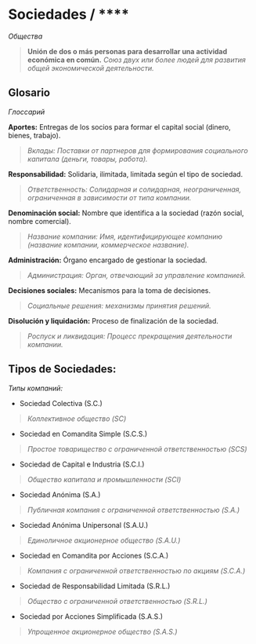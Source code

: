 # Sociedades / ****
*Общества*

>**Unión de dos o más personas para desarrollar una actividad económica en común.**
>*Союз двух или более людей для развития общей экономической деятельности.*

## Glosario
*Глоссарий*

**Aportes:** Entregas de los socios para formar el capital social (dinero, bienes, trabajo).  
>*Вклады: Поставки от партнеров для формирования социального капитала (деньги, товары, работа).*

**Responsabilidad:** Solidaria, ilimitada, limitada según el tipo de sociedad.  
>*Ответственность: Солидарная и солидарная, неограниченная, ограниченная в зависимости от типа компании.*

**Denominación social:** Nombre que identifica a la sociedad (razón social, nombre comercial).  
>*Название компании: Имя, идентифицирующее компанию (название компании, коммерческое название).*

**Administración:** Órgano encargado de gestionar la sociedad.  
>*Администрация: Орган, отвечающий за управление компанией.*

**Decisiones sociales:** Mecanismos para la toma de decisiones.  
>*Социальные решения: механизмы принятия решений.*

**Disolución y liquidación:** Proceso de finalización de la sociedad.  
>*Роспуск и ликвидация: Процесс прекращения деятельности компании.*

## Tipos de Sociedades:  
*Типы компаний:*

- Sociedad Colectiva (S.C.)  
>*Коллективное общество (SC)*
- Sociedad en Comandita Simple (S.C.S.)  
>*Простое товарищество с ограниченной ответственностью (SCS)*
- Sociedad de Capital e Industria (S.C.I.)  
>*Общество капитала и промышленности (SCI)*
- Sociedad Anónima (S.A.)  
>*Публичная компания с ограниченной ответственностью (S.A.)*
- Sociedad Anónima Unipersonal (S.A.U.)  
>*Единоличное акционерное общество (S.A.U.)*
- Sociedad en Comandita por Acciones (S.C.A.)  
>*Компания с ограниченной ответственностью по акциям (S.C.A.)*
- Sociedad de Responsabilidad Limitada (S.R.L.)  
>*Общество с ограниченной ответственностью (S.R.L.)*
- Sociedad por Acciones Simplificada (S.A.S.)  
>*Упрощенное акционерное общество (S.A.S.)*